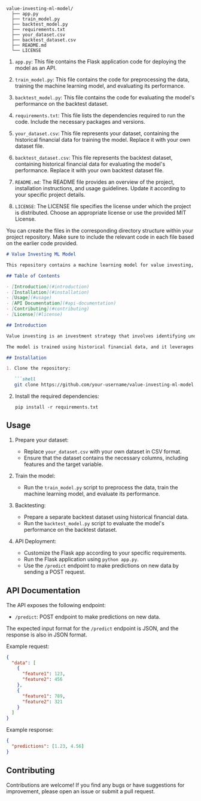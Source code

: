 
```
value-investing-ml-model/
  ├── app.py
  ├── train_model.py
  ├── backtest_model.py
  ├── requirements.txt
  ├── your_dataset.csv
  ├── backtest_dataset.csv
  ├── README.md
  └── LICENSE
```

1. `app.py`: This file contains the Flask application code for deploying the model as an API.

2. `train_model.py`: This file contains the code for preprocessing the data, training the machine learning model, and evaluating its performance.

3. `backtest_model.py`: This file contains the code for evaluating the model's performance on the backtest dataset.

4. `requirements.txt`: This file lists the dependencies required to run the code. Include the necessary packages and versions.

5. `your_dataset.csv`: This file represents your dataset, containing the historical financial data for training the model. Replace it with your own dataset file.

6. `backtest_dataset.csv`: This file represents the backtest dataset, containing historical financial data for evaluating the model's performance. Replace it with your own backtest dataset file.

7. `README.md`: The README file provides an overview of the project, installation instructions, and usage guidelines. Update it according to your specific project details.

8. `LICENSE`: The LICENSE file specifies the license under which the project is distributed. Choose an appropriate license or use the provided MIT License.

You can create the files in the corresponding directory structure within your project repository. Make sure to include the relevant code in each file based on the earlier code provided.
```markdown
# Value Investing ML Model

This repository contains a machine learning model for value investing, implemented in Python. The model utilizes financial data and applies machine learning algorithms to make predictions on undervalued stocks.

## Table of Contents

- [Introduction](#introduction)
- [Installation](#installation)
- [Usage](#usage)
- [API Documentation](#api-documentation)
- [Contributing](#contributing)
- [License](#license)

## Introduction

Value investing is an investment strategy that involves identifying undervalued stocks and investing in them for long-term growth. This project implements a machine learning model that utilizes financial data to identify undervalued stocks and make predictions on their potential future performance.

The model is trained using historical financial data, and it leverages various machine learning algorithms such as linear regression, decision trees, or random forests. The trained model can then be used to make predictions on new data, including identifying undervalued stocks and suggesting potential investment opportunities.

## Installation

1. Clone the repository:

   ```shell
   git clone https://github.com/your-username/value-investing-ml-model.git
   ```

2. Install the required dependencies:

   ```shell
   pip install -r requirements.txt
   ```

## Usage

1. Prepare your dataset:
   - Replace `your_dataset.csv` with your own dataset in CSV format.
   - Ensure that the dataset contains the necessary columns, including features and the target variable.

2. Train the model:
   - Run the `train_model.py` script to preprocess the data, train the machine learning model, and evaluate its performance.

3. Backtesting:
   - Prepare a separate backtest dataset using historical financial data.
   - Run the `backtest_model.py` script to evaluate the model's performance on the backtest dataset.

4. API Deployment:
   - Customize the Flask app according to your specific requirements.
   - Run the Flask application using `python app.py`.
   - Use the `/predict` endpoint to make predictions on new data by sending a POST request.

## API Documentation

The API exposes the following endpoint:

- `/predict`: POST endpoint to make predictions on new data.

The expected input format for the `/predict` endpoint is JSON, and the response is also in JSON format.

Example request:
```json
{
  "data": [
    {
      "feature1": 123,
      "feature2": 456
    },
    {
      "feature1": 789,
      "feature2": 321
    }
  ]
}
```

Example response:
```json
{
  "predictions": [1.23, 4.56]
}
```

## Contributing

Contributions are welcome! If you find any bugs or have suggestions for improvement, please open an issue or submit a pull request.
